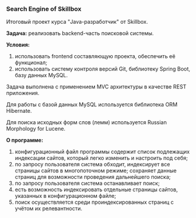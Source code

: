 ### Search Engine of Skillbox
Итоговый проект курса "Java-разработчик" от Skillbox.

**Задача:** реализовать backend-часть поисковой системы.

**Условия:** 
1. использовать frontend составляющую проекта, обеспечить её функционал;
2. использовать систему контроля версий Git, библиотеку Spring Boot, базу данных MySQL.

Задача выполнена с применением MVC архитектуры в качестве REST приложения.

Для работы с базой данных MySQL используется библиотека ORM Hibernate.

Для поиска исходных форм слов (лемм) используется Russian Morphology for Lucene.

**О программе:**
1. конфигурационный файл программы содержит список подлежащих индексации сайтов, который легко изменить и настроить под себя;
2. по запросу пользователя система обходит,
индексирует все страницы сайтов в многопоточном режиме;
сохраняет данные страниц для возможности проведения дальнейшего поиска;
3. по запросу пользователя система останавливает поиск;
4. есть возможность индексировать отдельные страницы сайтов,
 указанных в конфигурационном файле;
5. поиск осуществляется среди проиндексированных страниц с учётом их релевантности.
